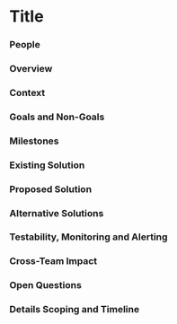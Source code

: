 # Title

### People

### Overview

### Context

### Goals and Non-Goals

### Milestones

### Existing Solution

### Proposed Solution

### Alternative Solutions

### Testability, Monitoring and Alerting

### Cross-Team Impact

### Open Questions

### Details Scoping and Timeline